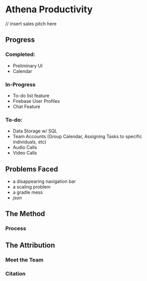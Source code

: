 # Athena Productivity

// insert sales pitch here
## Progress
### Completed: 
- Preliminary UI
- Calendar

### In-Progress
- To-do list feature
- Firebase User Profiles
- Chat Feature

### To-do:
- Data Storage w/ SQL
- Team Accounts (Group Calendar, Assigning Tasks to specific individuals, etc)
- Audio Calls
- Video Calls

## Problems Faced
- a disappearing navigation bar
- a scaling problem
- a gradle mess
- _json_

## The Method
### Process

## The Attribution
### Meet the Team
### Citation
